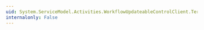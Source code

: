 ```yaml
---
uid: System.ServiceModel.Activities.WorkflowUpdateableControlClient.TerminateAsync(System.Guid,System.String)
internalonly: False
---
```

